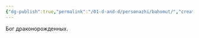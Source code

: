 ```yaml
---
{"dg-publish":true,"permalink":"/01-d-and-d/personazhi/bahomut/","created":"2024-11-09T09:06:49.883+03:00","updated":"2024-01-23T14:58:31.934+03:00"}
---
```


Бог драконорожденных.